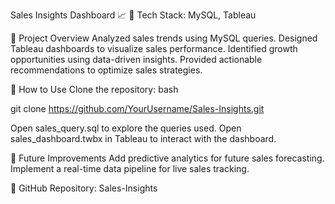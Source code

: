 Sales Insights Dashboard 📈
📌 Tech Stack: MySQL, Tableau

🔹 Project Overview
Analyzed sales trends using MySQL queries.
Designed Tableau dashboards to visualize sales performance.
Identified growth opportunities using data-driven insights.
Provided actionable recommendations to optimize sales strategies.

🔹 How to Use
Clone the repository:
bash

git clone 
https://github.com/YourUsername/Sales-Insights.git

Open sales_query.sql to explore the queries used.
Open sales_dashboard.twbx in Tableau to interact with the dashboard.

🔹 Future Improvements
Add predictive analytics for future sales forecasting.
Implement a real-time data pipeline for live sales tracking.

🔗 GitHub Repository: Sales-Insights

